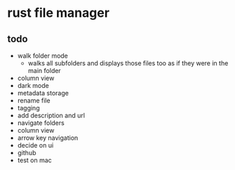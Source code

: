 # rust file manager


## todo
- walk folder mode
  - walks all subfolders and displays those files too as if they were in the main folder
- column view
- dark mode
- metadata storage
- rename file
- tagging
- add description and url
- navigate folders
- column view
- arrow key navigation
- decide on ui
- github
- test on mac